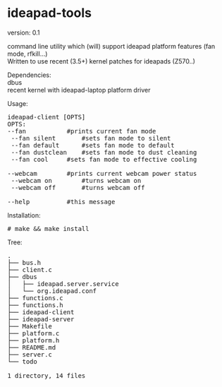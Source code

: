 ideapad-tools
=============

version: 0.1 <br>

command line utility which (will) support ideapad platform features (fan mode, rfkill...) <br>
Written to use recent (3.5+) kernel patches for ideapads (Z570..) <br>

Dependencies:<br>
dbus<br>
recent kernel with ideapad-laptop platform driver<br>

Usage:
<pre>
ideapad-client [OPTS]
OPTS:
--fan 			#prints current fan mode
 --fan silent		#sets fan mode to silent
 --fan default		#sets fan mode to default
 --fan dustclean	#sets fan mode to dust cleaning
 --fan cool		#sets fan mode to effective cooling

--webcam		#prints current webcam power status
 --webcam on		#turns webcam on
 --webcam off		#turns webcam off

--help			#this message
</pre>

Installation:<br>
<pre>
# make && make install
</pre>

Tree:
<pre>
.
├── bus.h
├── client.c
├── dbus
│   ├── ideapad.server.service
│   └── org.ideapad.conf
├── functions.c
├── functions.h
├── ideapad-client
├── ideapad-server
├── Makefile
├── platform.c
├── platform.h
├── README.md
├── server.c
└── todo

1 directory, 14 files
</tree>
